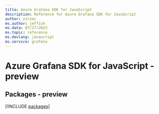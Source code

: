 ```yaml
---
title: Azure Grafana SDK for JavaScript
description: Reference for Azure Grafana SDK for JavaScript
author: xirzec
ms.author: jeffish
ms.data: 07/17/2023
ms.topic: reference
ms.devlang: javascript
ms.service: grafana
---
```

# Azure Grafana SDK for JavaScript - preview
## Packages - preview
[!INCLUDE [packages](grafana-index.md)]